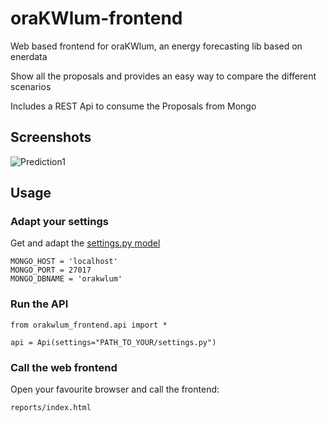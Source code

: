# oraKWlum-frontend
Web based frontend for oraKWlum, an energy forecasting lib based on enerdata

Show all the proposals and provides an easy way to compare the different scenarios

Includes a REST Api to consume the Proposals from Mongo


## Screenshots

![Prediction1](https://raw.githubusercontent.com/gisce/oraKWlum-frontend/master/screenshots/demo.png)


## Usage

### Adapt your settings

Get and adapt the [settings.py model](https://github.com/gisce/oraKWlum-frontend/blob/master/orakwlum_frontend/api/settings.py)

```
MONGO_HOST = 'localhost'
MONGO_PORT = 27017
MONGO_DBNAME = 'orakwlum'
```



### Run the API

```
from orakwlum_frontend.api import *

api = Api(settings="PATH_TO_YOUR/settings.py")
```


### Call the web frontend

Open your favourite browser and call the frontend:

```
reports/index.html
```

